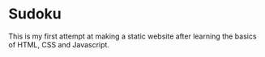 # Sudoku

This is my first attempt at making a static website after learning the basics of HTML, CSS and Javascript.
